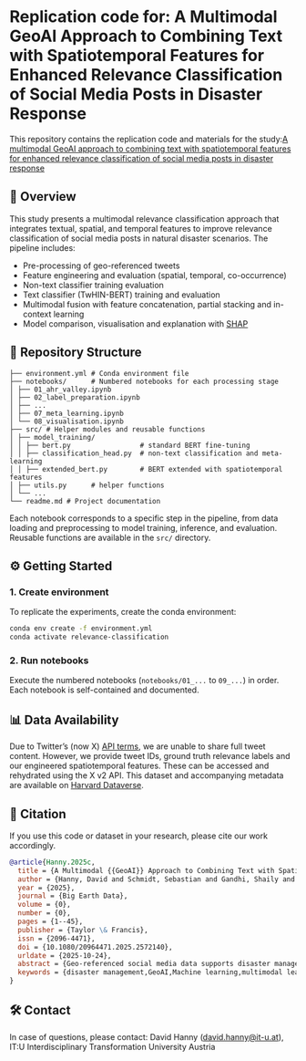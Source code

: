 # Replication code for: A Multimodal GeoAI Approach to Combining Text with Spatiotemporal Features for Enhanced Relevance Classification of Social Media Posts in Disaster Response

This repository contains the replication code and materials for the study:[A multimodal GeoAI approach to combining text with spatiotemporal features for enhanced relevance classification of social media posts in disaster response](https://www.tandfonline.com/doi/full/10.1080/20964471.2025.2572140#abstract)

## 📄 Overview

This study presents a multimodal relevance classification approach that integrates textual, spatial, and temporal features to improve relevance classification of social media posts in natural disaster scenarios. The pipeline includes:

- Pre-processing of geo-referenced tweets
- Feature engineering and evaluation (spatial, temporal, co-occurrence)
- Non-text classifier training evaluation
- Text classifier (TwHIN-BERT) training and evaluation
- Multimodal fusion with feature concatenation, partial stacking and in-context learning
- Model comparison, visualisation and explanation with [SHAP](https://shap.readthedocs.io/en/latest/)

## 📁 Repository Structure
```
├── environment.yml # Conda environment file
├── notebooks/      # Numbered notebooks for each processing stage
│ ├── 01_ahr_valley.ipynb
│ ├── 02_label_preparation.ipynb
│ ├── ...
│ ├── 07_meta_learning.ipynb
│ └── 08_visualisation.ipynb
├── src/ # Helper modules and reusable functions
│ ├── model_training/
│ │ ├── bert.py                 # standard BERT fine-tuning
│ │ ├── classification_head.py  # non-text classification and meta-learning
│ │ ├── extended_bert.py        # BERT extended with spatiotemporal features
│ ├── utils.py      # helper functions
│ └── ...
└── readme.md # Project documentation
```

Each notebook corresponds to a specific step in the pipeline, from data loading and preprocessing to model training, inference, and evaluation. Reusable functions are available in the `src/` directory.

## ⚙️ Getting Started

### 1. Create environment

To replicate the experiments, create the conda environment:

```bash
conda env create -f environment.yml
conda activate relevance-classification
```

### 2. Run notebooks

Execute the numbered notebooks (`notebooks/01_...` to `09_...`) in order. Each notebook is self-contained and documented.

## 📊 Data Availability

Due to Twitter’s (now X) [API terms](https://developer.x.com/en/developer-terms/agreement-and-policy), we are unable to share full tweet content. However, we provide tweet IDs, ground truth relevance labels and our engineered spatiotemporal features. These can be accessed and rehydrated using the X v2 API. This dataset and accompanying metadata are available on [Harvard Dataverse](https://dataverse.harvard.edu/dataset.xhtml?persistentId=doi:10.7910/DVN/0DBK04).

## 📖 Citation

If you use this code or dataset in your research, please cite our work accordingly.
```bibtex
@article{Hanny.2025c,
  title = {A Multimodal {{GeoAI}} Approach to Combining Text with Spatiotemporal Features for Enhanced Relevance Classification of Social Media Posts in Disaster Response},
  author = {Hanny, David and Schmidt, Sebastian and Gandhi, Shaily and Granitzer, Michael and Resch, Bernd},
  year = {2025},
  journal = {Big Earth Data},
  volume = {0},
  number = {0},
  pages = {1--45},
  publisher = {Taylor \& Francis},
  issn = {2096-4471},
  doi = {10.1080/20964471.2025.2572140},
  urldate = {2025-10-24},
  abstract = {Geo-referenced social media data supports disaster management by offering real-time insights through user-generated content. To identify critical information amid high volumes of noise, classifying the relevance of posts is essential. Most existing methods primarily use textual features, neglecting spatial and temporal context despite its importance in determining relevance. This study proposes a multimodal approach that integrates text with spatiotemporal features for relevance classification of geo-referenced social media posts. We evaluate our method on 4,574 manually labelled posts from five disasters: the 2020 California wildfires, 2021 Ahr Valley floods, 2023 Chile wildfires, 2023 Turkey earthquake and 2023 Emilia-Romagna floods. Labels were assigned based on text, geographic location and time. Our spatiotemporal features include proximity to disaster impact sites, local co-occurrences with disaster-related posts, event type and geographic context. When utilised on their own, they achieved a macro F1 score of 0.713 with a random forest classifier. A fine-tuned TwHIN-BERT-base model using only text scored 0.779. For multimodal classification, we tested feature concatenation, in-context learning, stacking and partial stacking. Partial stacking produced the highest macro F1 score (0.814). Our multilingual, context-aware classification approach lays the groundwork for more integrated GeoAI applications in disaster management, the social sciences and beyond.},
  keywords = {disaster management,GeoAI,Machine learning,multimodal learning,Published,relevance classification,social media}
}
```

## 🛠 Contact
In case of questions, please contact: 
David Hanny (david.hanny@it-u.at), 
IT:U Interdisciplinary Transformation University Austria

